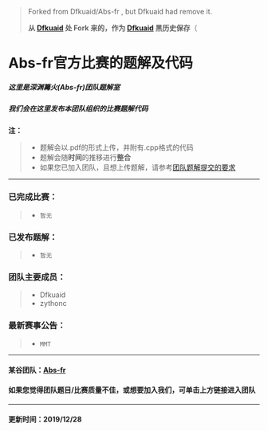 > Forked from Dfkuaid/Abs-fr , but Dfkuaid had remove it.
> 
> **从 [Dfkuaid](https://github.com/Dfkuaid) 处 Fork 来的，作为 [Dfkuaid](https://github.com/Dfkuaid) 黑历史保存**（

# Abs-fr官方比赛的题解及代码

##### 这里是深渊篝火(Abs-fr)团队题解室

##### 我们会在这里发布本团队组织的比赛题解代码

**注：**

> - 题解会以.pdf的形式上传，并附有.cpp格式的代码
> - 题解会随**时间**的推移进行**整合**
> - 如果您已加入团队，且想上传题解，请参考[团队题解提交的要求](https://github.com/Dfkuaid/Abs-fr/blob/master/团队题解提交的要求.md)
---

### 已完成比赛：

> - ```暂无```
### 已发布题解：

> - ```暂无```
### 团队主要成员：

> - Dfkuaid
> - zythonc
### 最新赛事公告：
> - ```MMT```

---
#### 某谷团队：[Abs-fr](https://www.luogu.com.cn/team/23474)

#### 如果您觉得团队题目/比赛质量不佳，或想要加入我们，可单击上方链接进入团队

---
#### 更新时间：2019/12/28
